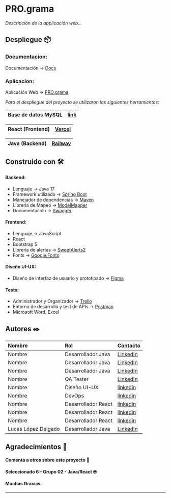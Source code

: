 # PRO.grama

_Descripción de la applicación web..._


## Despliegue 📦

### Documentacion:

Documentación -> [Docs]()

### Aplicacion:

Aplicación Web -> [PRO.grama]()

_Para el despliegue del proyecto se utilizaron las siguientes herramientas:_

| Base de datos MySQL | [link](https://supabase.com/) |
| ----------------- | ------------------------------ |

| React (Frontend) | [Vercel](https://vercel.com/) |
| ----------------- | ------------------------------ |

| Java (Backend)    | [Railway](https://railway.app/) |
| ----------------- | ------------------------------------- |

## Construido con 🛠️

#### Backend:

* Lenguaje -> Java 17
* Framework utilizado -> [Spring Boot](https://spring.io/) 
* Manejador de dependencias -> [Maven](https://maven.apache.org/) 
* Libreria de Mapeo -> [ModelMapper](https://mapstruct.org/)
* Documentación -> [Swagger](https://swagger.io/docs/)

#### Frontend:

* Lenguaje -> JavaScript
* React
* Bootstrap 5
* Libreria de alertas -> [SweetAlerts2](https://sweetalert2.github.io/)
* Fonts -> [Google Fonts](https://fonts.google.com/)

#### Diseño UI-UX:

* Diseño de interfaz de usuario y prototipado -> [Figma](https://www.figma.com/)

#### Tests:

* Administrador y Organizador -> [Trello](https://trello.com/es)
* Entorno de desarrollo y test de APIs -> [Postman](https://www.postman.com/)
* Microsoft Word, Excel

## Autores ✒️

|   Nombre  |    Rol   |      Contacto      |
| :-------- | :------- | :------------------------- |
| Nombre | Desarrollador Java | [LinkedIn]() |
| Nombre | Desarrollador Java | [LinkedIn]() |
| Nombre | Desarrollador Java | [LinkedIn]() |
| Nombre | QA Tester | [LinkedIn]() |
| Nombre | Diseño UI-UX | [linkedin]() |
| Nombre | DevOps | [linkedin]() |
| Nombre | Desarrollador React | [linkedin]() |
| Nombre | Desarrollador React | [linkedin]() |
| Nombre | Desarrollador React | [linkedin]() |
| Lucas López Delgado | Desarrollador Java | [LinkedIn](https://www.linkedin.com/in/lucas-l%C3%B3pez-delgado/) |

## Agradecimientos 🎁

#### Comenta a otros sobre este proyecto 📢 
#### Seleccionado 6 - Grupo 02 - Java/React 🤓
#### Muchas Gracias.

---
